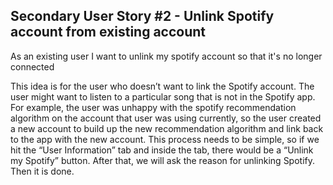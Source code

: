 ## Secondary User Story #2 - Unlink Spotify account from existing account

As an existing user I want to unlink my spotify account so that it's no longer connected

This idea is for the user who doesn’t want to link the Spotify account. The user might want to listen to a particular song that is not in the Spotify app.
For example, the user was unhappy with the spotify recommendation algorithm on the account that user was using currently, so the user created a new account to build up the new recommendation algorithm and link back to the app with the new account. 
This process needs to be simple, so if we hit the “User Information” tab and inside the tab, there would be a “Unlink my Spotify” button. 
After that, we will ask the reason for unlinking Spotify. Then it is done.
